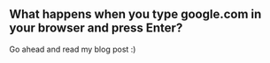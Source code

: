 ## What happens when you type google.com in your browser and press Enter?
Go ahead and read my blog post :)

